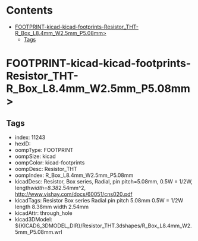 



Contents
========

* [FOOTPRINT-kicad-kicad-footprints-Resistor_THT-R_Box_L8.4mm_W2.5mm_P5.08mm>](#footprint-kicad-kicad-footprints-resistor_tht-r_box_l84mm_w25mm_p508mm)
	* [Tags](#tags)

# FOOTPRINT-kicad-kicad-footprints-Resistor_THT-R_Box_L8.4mm_W2.5mm_P5.08mm>

## Tags

- index: 11243
- hexID: 
- oompType: FOOTPRINT
- oompSize: kicad
- oompColor: kicad-footprints
- oompDesc: Resistor_THT
- oompIndex: R_Box_L8.4mm_W2.5mm_P5.08mm
- kicadDesc: Resistor, Box series, Radial, pin pitch=5.08mm, 0.5W = 1/2W, length*width=8.38*2.54mm^2, http://www.vishay.com/docs/60051/cns020.pdf
- kicadTags: Resistor Box series Radial pin pitch 5.08mm 0.5W = 1/2W length 8.38mm width 2.54mm
- kicadAttr: through_hole
- kicad3DModel: ${KICAD6_3DMODEL_DIR}/Resistor_THT.3dshapes/R_Box_L8.4mm_W2.5mm_P5.08mm.wrl
